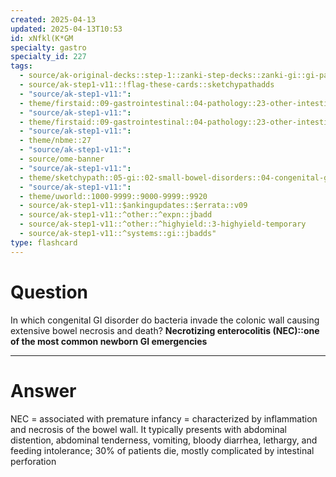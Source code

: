 ```yaml
---
created: 2025-04-13
updated: 2025-04-13T10:53
id: xNfkl(K*GM
specialty: gastro
specialty_id: 227
tags:
  - source/ak-original-decks::step-1::zanki-step-decks::zanki-gi::gi-pathology
  - source/ak-step1-v11::!flag-these-cards::sketchypathadds
  - "source/ak-step1-v11:": 
  - theme/firstaid::09-gastrointestinal::04-pathology::23-other-intestinal-disorders
  - "source/ak-step1-v11:": 
  - theme/firstaid::09-gastrointestinal::04-pathology::23-other-intestinal-disorders::necrotizing-enterocolitis
  - "source/ak-step1-v11:": 
  - theme/nbme::27
  - "source/ak-step1-v11:": 
  - source/ome-banner
  - "source/ak-step1-v11:": 
  - theme/sketchypath::05-gi::02-small-bowel-disorders::04-congenital-gi-disorders
  - "source/ak-step1-v11:": 
  - theme/uworld::1000-9999::9000-9999::9920
  - source/ak-step1-v11::$ankingupdates::$errata::v09
  - source/ak-step1-v11::^other::^expn::jbadd
  - source/ak-step1-v11::^other::^highyield::3-highyield-temporary
  - source/ak-step1-v11::^systems::gi::jbadds"
type: flashcard
---
```


# Question
In which congenital GI disorder do bacteria invade the colonic wall causing extensive bowel necrosis and death?   **Necrotizing enterocolitis (NEC)::one of the most common newborn GI emergencies**

---

# Answer
NEC = associated with premature infancy = characterized by inflammation and necrosis of the bowel wall.  It typically presents with abdominal distention, abdominal tenderness, vomiting, bloody diarrhea, lethargy, and feeding intolerance; 30% of patients die, mostly complicated by intestinal perforation